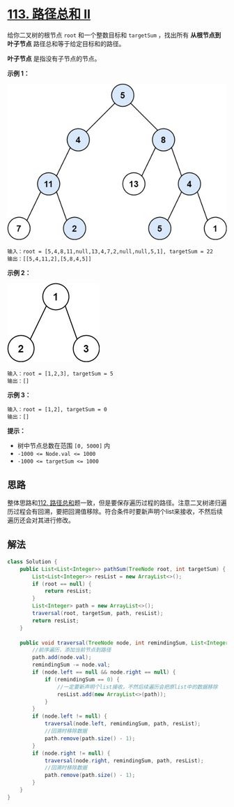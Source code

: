 # [113. 路径总和 II](https://leetcode.cn/problems/path-sum-ii/)

给你二叉树的根节点 `root` 和一个整数目标和 `targetSum` ，找出所有 **从根节点到叶子节点** 路径总和等于给定目标和的路径。

**叶子节点** 是指没有子节点的节点。

**示例 1：**

![img](images/113-1.jpg)

```
输入：root = [5,4,8,11,null,13,4,7,2,null,null,5,1], targetSum = 22
输出：[[5,4,11,2],[5,8,4,5]]
```

**示例 2：**

![img](images/113-2.jpg)

```
输入：root = [1,2,3], targetSum = 5
输出：[]
```

**示例 3：**

```
输入：root = [1,2], targetSum = 0
输出：[]
```

**提示：**

- 树中节点总数在范围 `[0, 5000]` 内
- `-1000 <= Node.val <= 1000`
- `-1000 <= targetSum <= 1000`

## 思路

整体思路和[112. 路径总和](https://leetcode-cn.com/problems/path-sum/)题一致，但是要保存遍历过程的路径。注意二叉树递归遍历过程会有回溯，要把回溯值移除。符合条件时要新声明个list来接收，不然后续遍历还会对其进行修改。

## 解法

```java
class Solution {
    public List<List<Integer>> pathSum(TreeNode root, int targetSum) {
        List<List<Integer>> resList = new ArrayList<>();
        if (root == null) {
            return resList;
        }
        List<Integer> path = new ArrayList<>();
        traversal(root, targetSum, path, resList);
        return resList;
    }

    public void traversal(TreeNode node, int remindingSum, List<Integer> path, List<List<Integer>> resList) {
        //前序遍历，添加当前节点到路径
        path.add(node.val);
        remindingSum -= node.val;
        if (node.left == null && node.right == null) {
            if (remindingSum == 0) {
                //一定要新声明个list接收，不然后续遍历会把原list中的数据移除
                resList.add(new ArrayList<>(path));
            }
        }
        if (node.left != null) {
            traversal(node.left, remindingSum, path, resList);
            //回溯时移除数据
            path.remove(path.size() - 1);
        }
        if (node.right != null) {
            traversal(node.right, remindingSum, path, resList);
            //回溯时移除数据
            path.remove(path.size() - 1);
        }
    }
}
```

